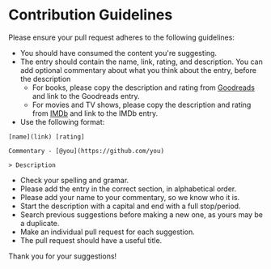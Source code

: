 # Contribution Guidelines

Please ensure your pull request adheres to the following guidelines:

- You should have consumed the content you're suggesting.
- The entry should contain the name, link, rating, and description. You can add optional commentary about what you think about the entry, before the description
  - For books, please copy the description and rating from [Goodreads](https://goodreads.com) and link to the Goodreads entry.
  - For movies and TV shows, please copy the description and rating from [IMDb](https://www.imdb.com) and link to the IMDb entry.
- Use the following format:

```
[name](link) [rating]

Commentary - [@you](https://github.com/you)

> Description
```

- Check your spelling and gramar.
- Please add the entry in the correct section, in alphabetical order.
- Please add your name to your commentary, so we know who it is.
- Start the description with a capital and end with a full stop/period.
- Search previous suggestions before making a new one, as yours may be a duplicate.
- Make an individual pull request for each suggestion.
- The pull request should have a useful title.

Thank you for your suggestions!

